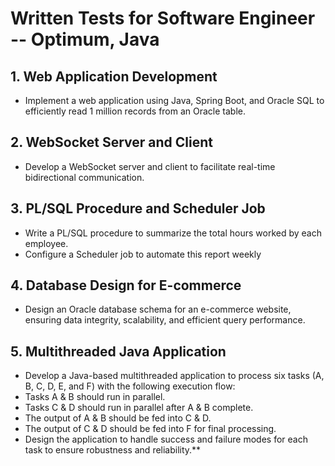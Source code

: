 # Written Tests for Software Engineer -- Optimum, Java

## 1. Web Application Development 
  - Implement a web application using Java, Spring Boot, and Oracle SQL to
efficiently read 1 million records from an Oracle table.

## 2. WebSocket Server and Client 
  - Develop a WebSocket server and client to facilitate real-time bidirectional
communication.

## 3. PL/SQL Procedure and Scheduler Job 
- Write a PL/SQL procedure to summarize the total hours worked by each
employee. 
- Configure a Scheduler job to automate this report weekly

## 4. Database Design for E-commerce 
- Design an Oracle database schema for an e-commerce website, ensuring
data integrity, scalability, and efficient query performance.

## 5. Multithreaded Java Application 
- Develop a Java-based multithreaded application to process six tasks (A, B, C,
D, E, and F) with the following execution flow: 
- Tasks A &amp; B should run in parallel. 
- Tasks C &amp; D should run in parallel after A &amp; B complete. 
- The output of A &amp; B should be fed into C &amp; D. 
- The output of C &amp; D should be fed into F for final processing. 
- Design the application to handle success and failure modes for each task to
ensure robustness and reliability.**

